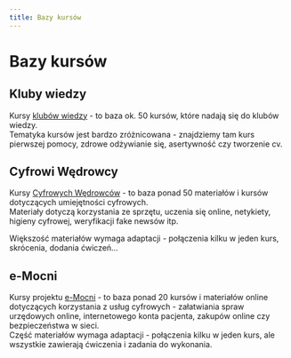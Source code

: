 ```yaml
---
title: Bazy kursów
---
```

# Bazy kursów

## Kluby wiedzy
Kursy [klubów wiedzy](https://klubywiedzy.p2pu.org/courses) - to baza ok. 50 kursów, które nadają się do klubów wiedzy.\
Tematyka kursów jest bardzo zróżnicowana - znajdziemy tam kurs pierwszej pomocy, zdrowe odżywianie się, asertywność czy tworzenie cv.

## Cyfrowi Wędrowcy
Kursy [Cyfrowych Wędrowców](pl.digitaltravellers.org) - to baza ponad 50 materiałów i kursów dotyczących umiejętności cyfrowych.\
Materiały dotyczą korzystania ze sprzętu, uczenia się online, netykiety, higieny cyfrowej, weryfikacji fake newsów itp. 

Większość materiałów wymaga adaptacji - połączenia kilku w jeden kurs, skrócenia, dodania ćwiczeń…

## e-Mocni
Kursy projektu [e-Mocni](https://e-mocni.org.pl/) - to baza ponad 20 kursów i materiałów online dotyczących korzystania z usług cyfrowych - załatwiania spraw urzędowych online, internetowego konta pacjenta, zakupów online czy bezpieczeństwa w sieci.\
Część materiałów wymaga adaptacji - połączenia kilku w jeden kurs, ale wszystkie zawierają ćwiczenia  i zadania do wykonania. 
